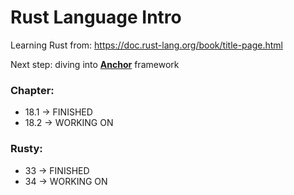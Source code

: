 # Rust Language Intro

Learning Rust from: https://doc.rust-lang.org/book/title-page.html

Next step: diving into <u>**Anchor**</u> framework

### Chapter:

- 18.1 -> FINISHED
- 18.2 -> WORKING ON

### Rusty:

- 33 -> FINISHED
- 34 -> WORKING ON
